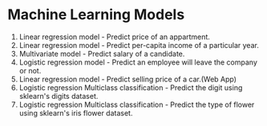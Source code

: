 # Machine Learning Models
1. Linear regression model - Predict price of an appartment.
2. Linear regression model - Predict per-capita income of a particular year.
3. Multivariate model - Predict salary of a candidate.
4. Logistic regression model - Predict an employee will leave the company or not.
5. Linear regression model - Predict selling price of a car.(Web App)
6. Logistic regression Multiclass classification - Predict the digit using sklearn's digits dataset.
7. Logistic regression Multiclass classification - Predict the type of flower using sklearn's iris flower dataset.
